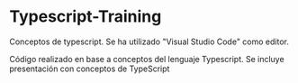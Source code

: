 # Typescript-Training
Conceptos de typescript. Se ha utilizado "Visual Studio Code" como editor.

Código realizado en base a conceptos del lenguaje Typescript. Se incluye presentación con conceptos de TypeScript
